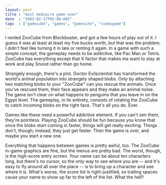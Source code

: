 ```yaml
---
layout: post
title : "most mediocre game ever"
date  : "2003-02-17T05:00:00Z"
tags  : ["gamecube", "games", "gamesite", "videogame"]
---
```

I rented ZooCube from Blockbuster, and got a few hours of play out of it.  I guess it was at least at least my five bucks worth, but that was the problem. I didn't feel like turning it in late or renting it again.  In a game with  such a simple concept, the gameplay needs to be addictive, like Pac Man or Tetris.  ZooCube has everything except that X factor that makes me want to stay at work and play Snood rather than go home.  

Strangely enough, there's a plot.  Doctor Evilscientist has transformed the world's animal population into strangely shaped blobs.  Only by attaching two matching blobs to your "ZooCube" can you rescue the animals.  Once you've rescued them, their face appears and they make an animal noise.  The game isn't clear on what happens to penguins that you leave in on the Egypt level.  The gameplay, in its entirety, consists of rotating the ZooCube to catch incoming blobs on the right face.  That's all you do.  Ever.

Games like these need a powerful addictive element.  If you can't zen them, they're pointless.  Playing ZooCube should be fun because you know that once the blobs start coming in faster, things will get really exciting.  Things don't, though;  instead, they just get faster.  Then the game is over, and maybe you start a new one.

Everything that happens between games is pretty awful, too.  The ZooCube in-game graphics are fine, but the menus are pretty bad.  The worst, though, is the high-score entry screen.  Your name can be about ten characters long, but there's no cursor, so the only way to see where you are -- and it's easy to fly around all over the place -- is to bring up a character and see where it is. What's worse, the score list is right-justified, so trailing spaces cause your name to show up far to the left of the list.  What the hell?

